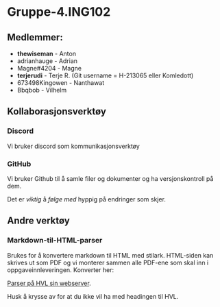 # Gruppe-4.ING102

## Medlemmer:

- __thewiseman__ - Anton
- adrianhauge - Adrian
- Magne#4204 - Magne
- **terjerudi** - Terje R. (Git username = H-213065 eller Komledott)
- 673498Kingowen - Nanthawat
- Bbqbob - Vilhelm

## Kollaborasjonsverktøy

### Discord

Vi bruker discord som kommunikasjonsverktøy

### GitHub

Vi bruker Github til å samle filer og dokumenter og ha versjonskontroll på dem. 

Det er _viktig_ å _følge med_ hyppig på endringer som skjer. 

## Andre verktøy

### Markdown-til-HTML-parser

Brukes for å konvertere markdown til HTML med stilark. HTML-siden kan skrives ut som PDF
og vi monterer sammen alle PDF-ene som skal inn i oppgaveinnleveringen. Konverter her:

[Parser på HVL sin webserver](https://v.hvl.no/verktyg/parsedown/index.php).

Husk å krysse av for at du ikke vil ha med headingen til HVL.
